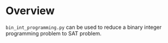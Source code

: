 # Overview
`bin_int_programming.py` can be used to reduce a binary integer programming problem to SAT problem.
